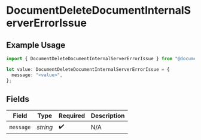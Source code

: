 # DocumentDeleteDocumentInternalServerErrorIssue

## Example Usage

```typescript
import { DocumentDeleteDocumentInternalServerErrorIssue } from "@documenso/sdk-typescript/models/errors";

let value: DocumentDeleteDocumentInternalServerErrorIssue = {
  message: "<value>",
};
```

## Fields

| Field              | Type               | Required           | Description        |
| ------------------ | ------------------ | ------------------ | ------------------ |
| `message`          | *string*           | :heavy_check_mark: | N/A                |